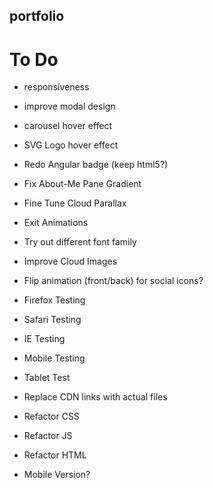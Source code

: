 ## portfolio

# To Do
* responsiveness

* improve modal design

* carousel hover effect
* SVG Logo hover effect
* Redo Angular badge (keep html5?)
* Fix About-Me Pane Gradient
* Fine Tune Cloud Parallax
* Exit Animations
* Try out different font family
* Improve Cloud Images
* Flip animation (front/back) for social icons?

* Firefox Testing
* Safari Testing
* IE Testing
* Mobile Testing
* Tablet Test

* Replace CDN links with actual files

* Refactor CSS
* Refactor JS
* Refactor HTML

* Mobile Version?